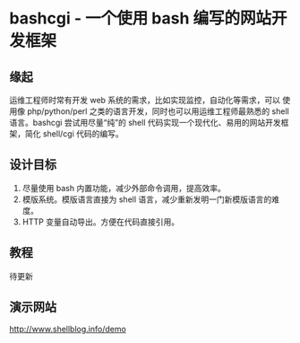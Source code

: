 # bashcgi - 一个使用 bash 编写的网站开发框架

## 缘起

运维工程师时常有开发 web 系统的需求，比如实现监控，自动化等需求，可以
使用像 php/python/perl 之类的语言开发，同时也可以用运维工程师最熟悉的 shell 语言。bashcgi 尝试用尽量“纯”的 shell 代码实现一个现代化、易用的网站开发框架，简化 shell/cgi 代码的编写。

## 设计目标

1. 尽量使用 bash 内置功能，减少外部命令调用，提高效率。
2. 模版系统。模版语言直接为 shell 语言，减少重新发明一门新模版语言的难度。
3. HTTP 变量自动导出。方便在代码直接引用。

## 教程

待更新

## 演示网站

http://www.shellblog.info/demo

